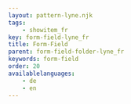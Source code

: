 ```yaml
---
layout: pattern-lyne.njk
tags: 
    - showitem_fr
key: form-field-lyne_fr
title: Form-Field
parent: form-field-folder-lyne_fr
keywords: form-field
order: 20
availablelanguages: 
    - de
    - en
---
```

